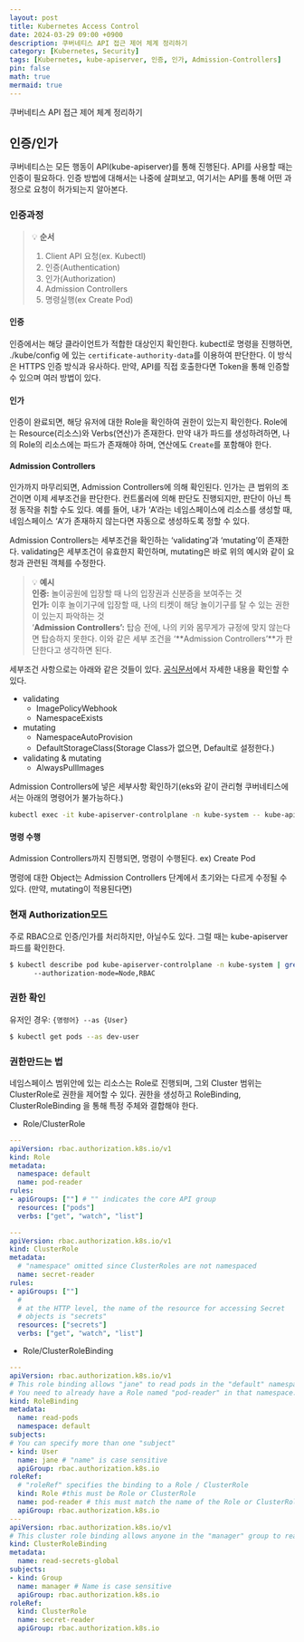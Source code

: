 ```yaml
---
layout: post
title: Kubernetes Access Control
date: 2024-03-29 09:00 +0900 
description: 쿠버네티스 API 접근 제어 체계 정리하기
category: [Kubernetes, Security] 
tags: [Kubernetes, kube-apiserver, 인증, 인가, Admission-Controllers] 
pin: false
math: true
mermaid: true
---
```



쿠버네티스 API 접근 제어 체계 정리하기
<!--more-->


## 인증/인가


쿠버네티스는 모든 행동이 API(kube-apiserver)를 통해 진행된다. API를 사용할 때는 인증이 필요하다. 인증 방법에 대해서는 나중에 살펴보고, 여기서는 API를 통해 어떤 과정으로 요청이 허가되는지 알아본다.


### 인증과정


> 💡 **순서**  
> 1. Client API 요청(ex. Kubectl)  
> 2. 인증(Authentication)  
> 3. 인가(Authorization)  
> 4. Admission Controllers  
> 5. 명령실행(ex Create Pod)


#### 인증


인증에서는 해당 클라이언트가 적합한 대상인지 확인한다. kubectl로 명령을 진행하면, ./kube/config 에 있는 `certificate-authority-data`를 이용하여 판단한다. 이 방식은 HTTPS 인증 방식과 유사하다. 만약, API를 직접 호출한다면 Token을 통해 인증할 수 있으며 여러 방법이 있다.


#### 인가


인증이 완료되면, 해당 유저에 대한 Role을 확인하여 권한이 있는지 확인한다. Role에는 Resource(리소스)와 Verbs(연산)가 존재한다. 만약 내가 파드를 생성하려하면, 나의 Role의 리소스에는 파드가 존재해야 하며, 연산에도 `Create`를 포함해야 한다.


#### Admission Controllers


인가까지 마무리되면, Admission Controllers에 의해 확인된다. 인가는 큰 범위의 조건이면 이제 세부조건을 판단한다. 컨트롤러에 의해 판단도 진행되지만, 판단이 아닌 특정 동작을 취할 수도 있다. 예를 들어, 내가 ‘A’라는 네임스페이스에 리소스를 생성할 때, 네임스페이스 ‘A’가 존재하지 않는다면 자동으로 생성하도록 정할 수 있다.


Admission Controllers는 세부조건을 확인하는 ‘validating’과 ‘mutating’이 존재한다. validating은 세부조건이 유효한지 확인하며, mutating은 바로 위의 예시와 같이 요청과 관련된 객체를 수정한다.


> 💡 **예시  
> 인증:** 놀이공원에 입장할 때 나의 입장권과 신분증을 보여주는 것  
> **인가:** 이후 놀이기구에 입장할 때, 나의 티켓이 해당 놀이기구를 탈 수 있는 권한이 있는지 파악하는 것  
> ‘**Admission Controllers’:** 탑승 전에, 나의 키와 몸무게가 규정에 맞지 않는다면 탑승하지 못한다. 이와 같은 세부 조건을 ‘**Admission Controllers’**가 판단한다고 생각하면 된다.


세부조건 사항으로는 아래와 같은 것들이 있다. [공식문서](https://kubernetes.io/docs/reference/access-authn-authz/admission-controllers/#imagepolicywebhook)에서 자세한 내용을 확인할 수 있다.

- validating
	- ImagePolicyWebhook
	- NamespaceExists
- mutating
	- NamespaceAutoProvision
	- DefaultStorageClass(Storage Class가 없으면, Default로 설정한다.)
- validating & mutating
	- AlwaysPullImages

Admission Controllers에 넣은 세부사항 확인하기(eks와 같이 관리형 쿠버네티스에서는 아래의 명령어가 불가능하다.)


```bash
kubectl exec -it kube-apiserver-controlplane -n kube-system -- kube-apiserver -h | grep 'enable-admission-plugins’
```


#### 명령 수행


Admission Controllers까지 진행되면, 명령이 수행된다. ex) Create Pod


명령에 대한 Object는 Admission Controllers 단계에서 초기와는 다르게 수정될 수 있다. (만약, mutating이 적용된다면)


### 현재 **Authorization**모드


주로 RBAC으로 인증/인가를 처리하지만, 아닐수도 있다. 그럴 때는 kube-apiserver 파드를 확인한다.


```bash
$ kubectl describe pod kube-apiserver-controlplane -n kube-system | grep mode
      --authorization-mode=Node,RBAC
```


### 권한 확인


유저인 경우: `{명령어} --as {User}`


```bash
$ kubectl get pods --as dev-user
```


### 권한만드는 법


네임스페이스 범위안에 있는 리소스는 Role로 진행되며, 그외 Cluster 범위는 ClusterRole로 권한을 제어할 수 있다. 권한을 생성하고 RoleBinding, ClusterRoleBinding 을 통해 특정 주체와 결합해야 한다.

- Role/ClusterRole

```yaml
---
apiVersion: rbac.authorization.k8s.io/v1
kind: Role
metadata:
  namespace: default
  name: pod-reader
rules:
- apiGroups: [""] # "" indicates the core API group
  resources: ["pods"]
  verbs: ["get", "watch", "list"]

---
apiVersion: rbac.authorization.k8s.io/v1
kind: ClusterRole
metadata:
  # "namespace" omitted since ClusterRoles are not namespaced
  name: secret-reader
rules:
- apiGroups: [""]
  #
  # at the HTTP level, the name of the resource for accessing Secret
  # objects is "secrets"
  resources: ["secrets"]
  verbs: ["get", "watch", "list"]
```

- Role/ClusterRoleBinding

```yaml
---
apiVersion: rbac.authorization.k8s.io/v1
# This role binding allows "jane" to read pods in the "default" namespace.
# You need to already have a Role named "pod-reader" in that namespace.
kind: RoleBinding
metadata:
  name: read-pods
  namespace: default
subjects:
# You can specify more than one "subject"
- kind: User
  name: jane # "name" is case sensitive
  apiGroup: rbac.authorization.k8s.io
roleRef:
  # "roleRef" specifies the binding to a Role / ClusterRole
  kind: Role #this must be Role or ClusterRole
  name: pod-reader # this must match the name of the Role or ClusterRole you wish to bind to
  apiGroup: rbac.authorization.k8s.io
---
apiVersion: rbac.authorization.k8s.io/v1
# This cluster role binding allows anyone in the "manager" group to read secrets in any namespace.
kind: ClusterRoleBinding
metadata:
  name: read-secrets-global
subjects:
- kind: Group
  name: manager # Name is case sensitive
  apiGroup: rbac.authorization.k8s.io
roleRef:
  kind: ClusterRole
  name: secret-reader
  apiGroup: rbac.authorization.k8s.io
```

